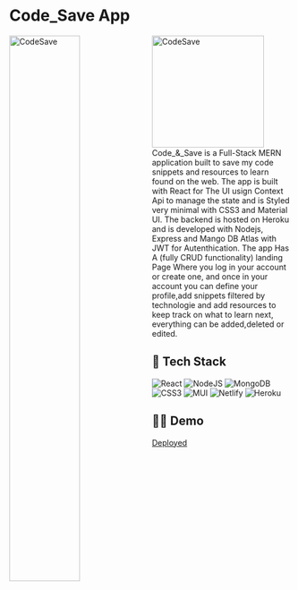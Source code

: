 # Code_Save App

<img align="left" width="50%" src="https://res.cloudinary.com/mike88/image/upload/v1642426813/codeSave2_p2vgvo.jpg" title="CodeSave" alt="CodeSave" width="40%"/>
<img align="left" width="200" src="https://res.cloudinary.com/mike88/image/upload/v1642426806/CodeSave_hhiboy.jpg" title="CodeSave" alt="CodeSave" width="40%"/>
<br/><br/><br/><br/><br/><br/><br/><br/><br/><br/><br/>

Code_&_Save is a Full-Stack MERN application built to save my code snippets and resources to learn found on the web. The app is built with React for The UI usign Context Api to manage the state and is Styled very minimal with CSS3 and Material UI.
The backend is hosted on Heroku and is developed with Nodejs, Express and Mango DB Atlas with JWT for Autenthication.
The app Has A (fully CRUD functionality) landing Page Where you log in your account or create one, and once in your account you can define your profile,add snippets filtered by technologie and add resources to keep track on what to learn next, everything can be added,deleted or edited.





## 🥞 Tech Stack

![React](https://img.shields.io/badge/react-%2320232a.svg?style=for-the-badge&logo=react&logoColor=%2361DAFB)
![NodeJS](https://img.shields.io/badge/node.js-6DA55F?style=for-the-badge&logo=node.js&logoColor=white)
![MongoDB](https://img.shields.io/badge/MongoDB-%234ea94b.svg?style=for-the-badge&logo=mongodb&logoColor=white)
![CSS3](https://img.shields.io/badge/css3-%231572B6.svg?style=for-the-badge&logo=css3&logoColor=white)
![MUI](https://img.shields.io/badge/MUI-%230081CB.svg?style=for-the-badge&logo=material-ui&logoColor=white)
![Netlify](https://img.shields.io/badge/netlify-%23000000.svg?style=for-the-badge&logo=netlify&logoColor=#00C7B7)
![Heroku](https://img.shields.io/badge/heroku-%23430098.svg?style=for-the-badge&logo=heroku&logoColor=white)



## 🚀🚀 Demo

<a href="https://code-save.netlify.app/">Deployed</a> 

